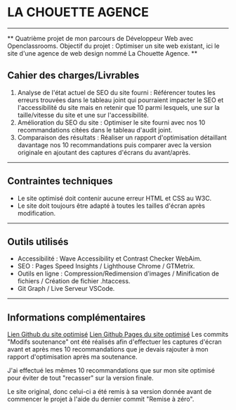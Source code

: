 # LA CHOUETTE AGENCE 
---------
** Quatrième projet de mon parcours de Développeur Web avec Openclassrooms. 
Objectif du projet : Optimiser un site web existant, ici le site d'une agence de web design nommé La Chouette Agence. **

## Cahier des charges/Livrables

1. Analyse de l'état actuel de SEO du site fourni : Référencer toutes les erreurs trouvées dans le tableau joint qui pourraient impacter le SEO et l'accessibilité du site mais en retenir que 10 parmi lesquels, une sur la taille/vitesse du site et une sur l'accessibilité. 
2. Amélioration du SEO du site : Optimiser le site fourni avec nos 10 recommandations citées dans le tableau d'audit joint.
3. Comparaison des résultats : Réaliser un rapport d'optimisation détaillant davantage nos 10 recommandations puis comparer avec la version originale en ajoutant des captures d'écrans du avant/après. 
---------
## Contraintes techniques
- Le site optimisé doit contenir aucune erreur HTML et CSS au W3C.
- Le site doit toujours être adapté à toutes les tailles d'écran après modification. 
---------
## Outils utilisés 
- Accessibilité : Wave Accessibility et Contrast Checker WebAim. 
- SEO : Pages Speed Insights / Lighthouse Chrome / GTMetrix. 
- Outils en ligne : Compression/Redimension d'images / Minification de fichiers / Création de fichier .htaccess. 
- Git Graph / Live Serveur VSCode. 
---------
## Informations complémentaires 
[Lien Github du site optimisé](https://github.com/SelinDn/SelinDursun_4_06102021.git)
[Lien Github Pages du site optimisé](https://selindn.github.io/SelinDursun_4_06102021/)
Les commits "Modifs soutenance" ont été réalisés afin d'effectuer les captures 
d'écran avant et après mes 10 recommandations que je devais rajouter à mon rapport d'optimisation après ma soutenance. 

J'ai effectué les mêmes 10 recommandations que sur mon site optimisé pour éviter de tout "recasser" sur la version finale. 

Le site original, donc celui-ci a été remis à sa version donnée avant de commencer le projet à l'aide du dernier commit "Remise à zéro". 